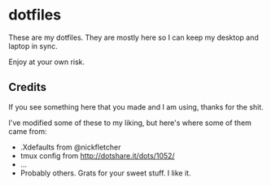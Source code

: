 # dotfiles

These are my dotfiles. They are mostly here so I can keep my desktop and laptop in sync.

Enjoy at your own risk.

## Credits

If you see something here that you made and I am using, thanks for the shit.

I've modified some of these to my liking, but here's where some of them came from:

* .Xdefaults from @nickfletcher
* tmux config from http://dotshare.it/dots/1052/
* ...
* Probably others. Grats for your sweet stuff. I like it.
